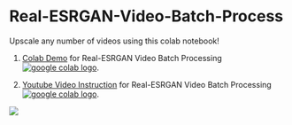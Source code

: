 # Real-ESRGAN-Video-Batch-Process
Upscale any number of videos using this colab notebook!

1. [Colab Demo](https://colab.research.google.com/drive/1qI-mlruopBCFO6MG7dmBINDQsk8hvGJA?usp=sharing) for Real-ESRGAN Video Batch Processing <a href="https://colab.research.google.com/drive/1qI-mlruopBCFO6MG7dmBINDQsk8hvGJA?usp=sharing"><img src="https://colab.research.google.com/assets/colab-badge.svg" alt="google colab logo"></a>.

2. [Youtube Video Instruction](https://www.youtube.com/watch?v=19qJHkBB8pY) for Real-ESRGAN Video Batch Processing <a href="https://www.youtube.com/watch?v=19qJHkBB8pY"><img src="https://img.youtube.com/vi/19qJHkBB8pY/0.jpg" alt="google colab logo"></a>.



![](https://i.ibb.co/hBYy5F2/comapare.jpg)
